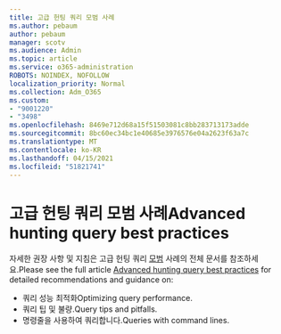 ```yaml
---
title: 고급 헌팅 쿼리 모범 사례
ms.author: pebaum
author: pebaum
manager: scotv
ms.audience: Admin
ms.topic: article
ms.service: o365-administration
ROBOTS: NOINDEX, NOFOLLOW
localization_priority: Normal
ms.collection: Adm_O365
ms.custom:
- "9001220"
- "3498"
ms.openlocfilehash: 8469e712d68a15f51503081c8bb283713173adde
ms.sourcegitcommit: 8bc60ec34bc1e40685e3976576e04a2623f63a7c
ms.translationtype: MT
ms.contentlocale: ko-KR
ms.lasthandoff: 04/15/2021
ms.locfileid: "51821741"
---
```

# <a name="advanced-hunting-query-best-practices"></a><span data-ttu-id="20d82-102">고급 헌팅 쿼리 모범 사례</span><span class="sxs-lookup"><span data-stu-id="20d82-102">Advanced hunting query best practices</span></span>

<span data-ttu-id="20d82-103">자세한 권장 사항 및 지침은 고급 헌팅 쿼리 [모범](https://docs.microsoft.com/windows/security/threat-protection/microsoft-defender-atp/advanced-hunting-best-practices#optimize-query-performance) 사례의 전체 문서를 참조하세요.</span><span class="sxs-lookup"><span data-stu-id="20d82-103">Please see the full article [Advanced hunting query best practices](https://docs.microsoft.com/windows/security/threat-protection/microsoft-defender-atp/advanced-hunting-best-practices#optimize-query-performance) for detailed recommendations and guidance on:</span></span>
- <span data-ttu-id="20d82-104">쿼리 성능 최적화</span><span class="sxs-lookup"><span data-stu-id="20d82-104">Optimizing query performance.</span></span>
- <span data-ttu-id="20d82-105">쿼리 팁 및 불량.</span><span class="sxs-lookup"><span data-stu-id="20d82-105">Query tips and pitfalls.</span></span>
- <span data-ttu-id="20d82-106">명령줄을 사용하여 쿼리합니다.</span><span class="sxs-lookup"><span data-stu-id="20d82-106">Queries with command lines.</span></span>


